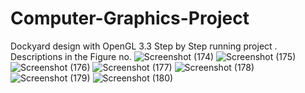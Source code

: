 # Computer-Graphics-Project
Dockyard design with OpenGL 3.3
Step by Step running project . Descriptions in the Figure no.
![Screenshot (174)](https://github.com/nadim1807045/Computer-Graphics-Project/assets/105338453/48d9b195-0cba-44f1-850e-f6ad23bebbed)
![Screenshot (175)](https://github.com/nadim1807045/Computer-Graphics-Project/assets/105338453/07cc654c-105a-40ca-bbf2-be0d5d9877d1)
![Screenshot (176)](https://github.com/nadim1807045/Computer-Graphics-Project/assets/105338453/5bbf0bf3-4a10-4498-868b-cde80eabb27a)
![Screenshot (177)](https://github.com/nadim1807045/Computer-Graphics-Project/assets/105338453/5b716c1e-6cc9-4205-b3c6-42b61bbe4ab2)
![Screenshot (178)](https://github.com/nadim1807045/Computer-Graphics-Project/assets/105338453/3b5a5413-915c-480e-b087-9aefd2a2251a)
![Screenshot (179)](https://github.com/nadim1807045/Computer-Graphics-Project/assets/105338453/8ed87223-5cab-431d-80b7-0303b2628d88)
![Screenshot (180)](https://github.com/nadim1807045/Computer-Graphics-Project/assets/105338453/bbfe9dd8-5197-45c8-b8f1-8c8b520c8565)
